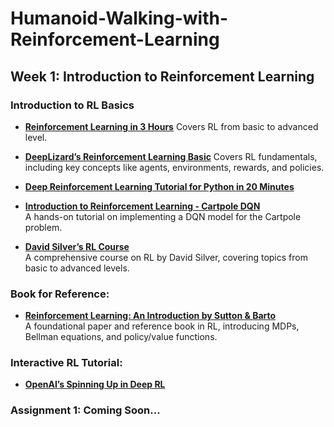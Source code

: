 # Humanoid-Walking-with-Reinforcement-Learning

## Week 1: Introduction to Reinforcement Learning

### Introduction to RL Basics
- [**Reinforcement Learning in 3 Hours**](https://www.youtube.com/watch?v=Mut_u40Sqz4&list=PLgNJO2hghbmjlE6cuKMws2ejC54BTAaWV&index=8)
  Covers RL from basic to advanced level.
  
- [**DeepLizard’s Reinforcement Learning Basic**](https://www.youtube.com/playlist?list=PLZbbT5o_s2xoWNVdDudn51XM8lOuZ_Njv)
  Covers RL fundamentals, including key concepts like agents, environments, rewards, and policies.
  
- [**Deep Reinforcement Learning Tutorial for Python in 20 Minutes**](https://www.youtube.com/watch?v=cO5g5qLrLSo)  
- [**Introduction to Reinforcement Learning - Cartpole DQN**](https://www.youtube.com/watch?v=D795oNqa-Vk&t)  
    A hands-on tutorial on implementing a DQN model for the Cartpole problem.

- [**David Silver’s RL Course**](https://www.youtube.com/playlist?list=PLqYmG7hTraZDM-OYHWgPebj2MfCFzFObQ)  
  A comprehensive course on RL by David Silver, covering topics from basic to advanced levels.

### Book for Reference:
- [**Reinforcement Learning: An Introduction by Sutton & Barto**](https://web.stanford.edu/class/psych209/Readings/SuttonBartoIPRLBook2ndEd.pdf)  
  A foundational paper and reference book in RL, introducing MDPs, Bellman equations, and policy/value functions.

### Interactive RL Tutorial:
- [**OpenAI’s Spinning Up in Deep RL**](https://spinningup.openai.com/en/latest/)  

### **Assignment 1:** Coming Soon...
